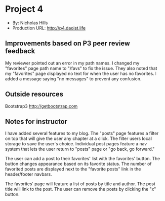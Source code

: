 

# Project 4
+ By: Nicholas Hills
+ Production URL: <http://p4.daoist.life>

## Improvements based on P3 peer review feedback
My reviewer pointed out an error in my path names. I changed my "favorites" page path name to "/favs" to fix the issue. They also noted that 
my "favorites" page displayed no text for when the user has no favorites. I added a message saying "no messages" to prevent any confusion.

## Outside resources
Bootstrap3 <http://getbootstrap.com>

## Notes for instructor
I have added several features to my blog. The "posts" page features a filter on top that will give the user any chapter at a click. The filter
users local storage to save the user's choice. Individual post pages feature a nav system that lets the user return to "posts" page or "go back, go forward."

The user can add a post to their favorites' list with the favorites' button. The button changes appearance based on its favorite status. The number
of favorited posts are displayed next to the "favorite posts" link in the header/footer navbars.

The favorites' page will feature a list of posts by title and author. The post title will link to the post. The user can remove the posts by clicking the "x" button. 